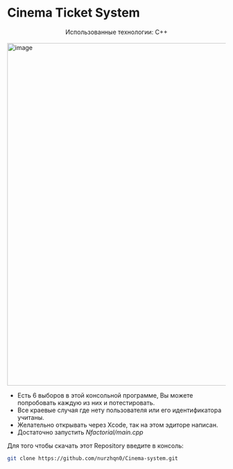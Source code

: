 # Cinema Ticket System

<div align="center">
   Использованные технологии: C++
</div>
</br>

<img width="790" alt="image" src="https://github.com/user-attachments/assets/ebf2b46f-575e-44c9-b7bf-a69a569b64b7">


* Есть 6 выборов в этой консольной программе, Вы можете попробовать каждую из них и потестировать.
* Все краевые случая где нету пользователя или его идентификатора учитаны.
* Желательно открывать через Xcode, так на этом эдиторе написан.
* Достаточно запустить *Nfactorial/main.cpp*

Для того чтобы скачать этот Repository введите в консоль:

```bash
git clone https://github.com/nurzhqn0/Cinema-system.git
```
